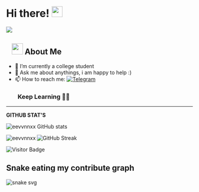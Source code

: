 # Hi there! <img src="https://github.com/TheDudeThatCode/TheDudeThatCode/blob/master/Assets/Hi.gif" width="29px">

![](https://camo.githubusercontent.com/992babdffd8c74a1502de375fbdf7e4d54773242/68747470733a2f2f6d656469612e67697068792e636f6d2f6d656469612f53576f536b4e36447854737a71494b4571762f67697068792e676966)
## &nbsp; &nbsp;<img src="https://media.giphy.com/media/WUlplcMpOCEmTGBtBW/giphy.gif" width="30"> **About Me**

- 🔭 I’m currently a college student
- 💬 Ask me about anythings, i am happy to help :)
- 📫 How to reach me: [![Telegram](https://img.shields.io/static/v1?label=Telegram&message=chat&color=169c88)](https://t.me/liquidparadewa)
### &nbsp; &nbsp; &nbsp; &nbsp; **Keep Learning** 👨‍🎓️️
----

**GITHUB STAT'S**

![eevvnnxx GitHub stats](https://github-readme-stats.vercel.app/api?username=eevvnnxx&show_icons=true&theme=radical)


<p><img align="left" src="https://github-readme-stats.vercel.app/api/top-langs?username=eevvnnxx&show_icons=true&locale=en&layout=compact" alt="eevvnnxx" /></p>


![GitHub Streak](https://github-readme-streak-stats.herokuapp.com?user=eevvnnxx&theme=neon-palenight&hide_border=true)





![Visitor Badge](https://visitor-badge.laobi.icu/badge?page_id=eevvnnxx.eevvnnxx)


## Snake eating my contribute graph

![snake svg](https://github.com/eevvnnxx/eevvnnxx/blob/output/github-contribution-grid-snake.svg)

